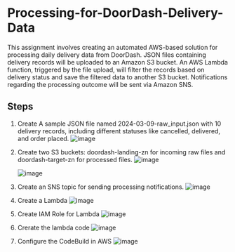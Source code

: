 # Processing-for-DoorDash-Delivery-Data

This assignment involves creating an automated AWS-based solution for processing daily delivery data from DoorDash. JSON files containing delivery records will be uploaded to an Amazon S3 bucket. An AWS Lambda function, triggered by the file upload, will filter the records based on delivery status and save the filtered data to another S3 bucket. Notifications regarding the processing outcome will be sent via Amazon SNS.

## Steps
1. Create A sample JSON file named 2024-03-09-raw_input.json with 10 delivery records, including different statuses like cancelled, delivered, and order placed.
   ![image](https://github.com/RITS98/Processing-for-DoorDash-Delivery-Data/assets/51791113/fd646c26-ae75-47e9-bc59-d92b741f1563)

2. Create two S3 buckets: doordash-landing-zn for incoming raw files and doordash-target-zn for processed files.
   ![image](https://github.com/RITS98/Processing-for-DoorDash-Delivery-Data/assets/51791113/647f83df-e303-4676-a56d-caf7b3d4e979)

   ![image](https://github.com/RITS98/Processing-for-DoorDash-Delivery-Data/assets/51791113/60aa8456-3013-4e43-ba2b-422209a93894)

3. Create an SNS topic for sending processing notifications.
   ![image](https://github.com/RITS98/Processing-for-DoorDash-Delivery-Data/assets/51791113/71281c7b-bafe-4085-9abc-80b3967e6f05)

4. Create a Lambda
   ![image](https://github.com/RITS98/Processing-for-DoorDash-Delivery-Data/assets/51791113/95afef64-fe9b-4ad7-b90d-48f8eb187dc2)

5. Create IAM Role for Lambda
   ![image](https://github.com/RITS98/Processing-for-DoorDash-Delivery-Data/assets/51791113/9eae40f6-d1b3-46f8-8c3e-28af50efe325)

6. Crerate the lambda code
   ![image](https://github.com/RITS98/Processing-for-DoorDash-Delivery-Data/assets/51791113/637184cd-f3da-4ef3-bee2-295c22e78f4a)

7. Configure the CodeBuild in AWS
   ![image](https://github.com/RITS98/Processing-for-DoorDash-Delivery-Data/assets/51791113/0f50f0fa-e399-4993-ac13-8a258a537599)


